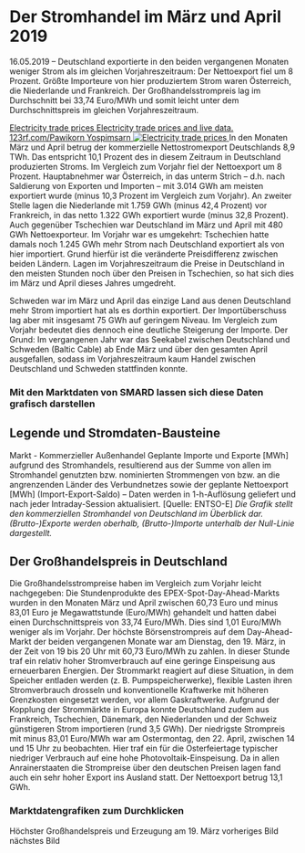 





# Der Stromhandel im März und April 2019


16.05.2019 – Deutschland exportierte in den beiden vergangenen Monaten weniger Strom als im gleichen Vorjahreszeitraum: Der Nettoexport fiel um 8 Prozent. Größte Importeure von hier produziertem Strom waren Österreich, die Niederlande und Frankreich. Der Großhandelsstrompreis lag im Durchschnitt bei 33,74 Euro/MWh und somit leicht unter dem Durchschnittspreis im gleichen Vorjahreszeitraum.  

[ Electricity trade prices Electricity trade prices and live data. 123rf.com/Pawikorn Yospimsarn ![Electricity trade prices](https://www.smard.de/resource/image/11326/landscape_ratio2x1/1200/600/81d9f13de1613ed87ceb096afe3b3671/989BCEBB067ED88DCB67964734BAD53B/inlineteaser-960x466.jpg) ](https://www.smard.de/resource/blob/11326/fe90bf414998dffe501a886b0d46a426/inlineteaser-960x466-data.jpg)
In den Monaten März und April betrug der kommerzielle Nettostromexport Deutschlands 8,9 TWh. Das entspricht 10,1 Prozent des in diesem Zeitraum in Deutschland produzierten Stroms. Im Vergleich zum Vorjahr fiel der Nettoexport um 8 Prozent. Hauptabnehmer war Österreich, in das unterm Strich – d.h. nach Saldierung von Exporten und Importen – mit 3.014 GWh am meisten exportiert wurde (minus 10,3 Prozent im Vergleich zum Vorjahr). An zweiter Stelle lagen die Niederlande mit 1.759 GWh (minus 42,4 Prozent) vor Frankreich, in das netto 1.322 GWh exportiert wurde (minus 32,8 Prozent). Auch gegenüber Tschechien war Deutschland im März und April mit 480 GWh Nettoexporteur. Im Vorjahr war es umgekehrt: Tschechien hatte damals noch 1.245 GWh mehr Strom nach Deutschland exportiert als von hier importiert. Grund hierfür ist die veränderte Preisdifferenz zwischen beiden Ländern. Lagen im Vorjahreszeitraum die Preise in Deutschland in den meisten Stunden noch über den Preisen in Tschechien, so hat sich dies im März und April dieses Jahres umgedreht.  

Schweden war im März und April das einzige Land aus denen Deutschland mehr Strom importiert hat als es dorthin exportiert. Der Importüberschuss lag aber mit insgesamt 75 GWh auf geringem Niveau. Im Vergleich zum Vorjahr bedeutet dies dennoch eine deutliche Steigerung der Importe. Der Grund: Im vergangenen Jahr war das Seekabel zwischen Deutschland und Schweden (Baltic Cable) ab Ende März und über den gesamten April ausgefallen, sodass im Vorjahreszeitraum kaum Handel zwischen Deutschland und Schweden stattfinden konnte.
### Mit den Marktdaten von SMARD lassen sich diese Daten grafisch darstellen  





  

  

## Legende und Stromdaten-Bausteine
Markt - Kommerzieller Außenhandel 
Geplante Importe und Exporte [MWh] aufgrund des Stromhandels, resultierend aus der Summe von allen im Stromhandel genutzten bzw. nominierten Strommengen von bzw. an die angrenzenden Länder des Verbundnetzes sowie der geplante Nettoexport [MWh] (Import-Export-Saldo) – Daten werden in 1-h-Auflösung geliefert und nach jeder Intraday-Session aktualisiert. [Quelle: ENTSO-E]
_Die Grafik stellt den kommerziellen Stromhandel von Deutschland im Überblick dar. (Brutto-)Exporte werden oberhalb, (Brutto-)Importe unterhalb der Null-Linie dargestellt._  

## Der Großhandelspreis in Deutschland
Die Großhandelsstrompreise haben im Vergleich zum Vorjahr leicht nachgegeben: Die Stundenprodukte des EPEX-Spot-Day-Ahead-Markts wurden in den Monaten März und April zwischen 60,73 Euro und minus 83,01 Euro je Megawattstunde (Euro/MWh) gehandelt und hatten dabei einen Durchschnittspreis von 33,74 Euro/MWh. Dies sind 1,01 Euro/MWh weniger als im Vorjahr.
Der höchste Börsenstrompreis auf dem Day-Ahead-Markt der beiden vergangenen Monate war am Dienstag, den 19. März, in der Zeit von 19 bis 20 Uhr mit 60,73 Euro/MWh zu zahlen. In dieser Stunde traf ein relativ hoher Stromverbrauch auf eine geringe Einspeisung aus erneuerbaren Energien. Der Strommarkt reagiert auf diese Situation, in dem Speicher entladen werden (z. B. Pumpspeicherwerke), flexible Lasten ihren Stromverbrauch drosseln und konventionelle Kraftwerke mit höheren Grenzkosten eingesetzt werden, vor allem Gaskraftwerke. Aufgrund der Kopplung der Strommärkte in Europa konnte Deutschland zudem aus Frankreich, Tschechien, Dänemark, den Niederlanden und der Schweiz günstigeren Strom importieren (rund 3,5 GWh).
Der niedrigste Strompreis mit minus 83,01 Euro/MWh war am Ostermontag, den 22. April, zwischen 14 und 15 Uhr zu beobachten. Hier traf ein für die Osterfeiertage typischer niedriger Verbrauch auf eine hohe Photovoltaik-Einspeisung. Da in allen Anrainerstaaten die Strompreise über den deutschen Preisen lagen fand auch ein sehr hoher Export ins Ausland statt. Der Nettoexport betrug 13,1 GWh.  

### Marktdatengrafiken zum Durchklicken  

Höchster Großhandelspreis und Erzeugung am 19. März
vorheriges Bild nächstes Bild






